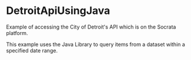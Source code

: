 # DetroitApiUsingJava

Example of accessing the City of Detroit's API which is on the Socrata platform.

This example uses the Java Library to query items from a dataset within a specified date range.
